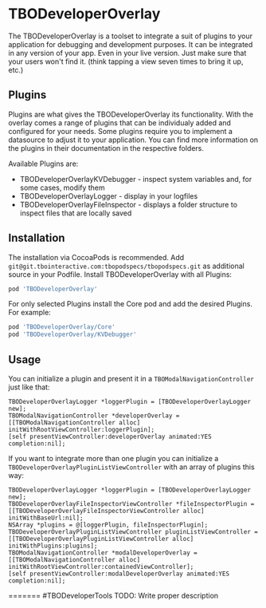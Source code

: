 # TBODeveloperOverlay
The TBODeveloperOverlay is a toolset to integrate a suit of plugins to your application for debugging and development purposes. It can be integrated in any version of your app. Even in your live version. Just make sure that your users won't find it. (think tapping a view seven times to bring it up, etc.)

## Plugins
Plugins are what gives the TBODeveloperOverlay its functionality. With the overlay comes a range of plugins that can be individualy added and configured for your needs.
Some plugins require you to implement a datasource to adjust it to your application.
You can find more information on the plugins in their documentation in the respective folders.

Available Plugins are:
* TBODeveloperOverlayKVDebugger - inspect system variables and, for some cases, modify them
* TBODeveloperOverlayLogger - display in your logfiles
* TBODeveloperOverlayFileInspector - displays a folder structure to inspect files that are locally saved

## Installation
The installation via CocoaPods is recommended.
Add `git@git.tbointeractive.com:tbopodspecs/tbopodspecs.git` as additional source in your Podfile. 
Install TBODeveloperOverlay with all Plugins:
```ruby
pod 'TBODeveloperOverlay'
```
For only selected Plugins install the Core pod and add the desired Plugins. For example:
```ruby
pod 'TBODeveloperOverlay/Core'
pod 'TBODeveloperOverlay/KVDebugger'
```

## Usage
You can initialize a plugin and present it in a `TBOModalNavigationController` just like that:

```objc
TBODeveloperOverlayLogger *loggerPlugin = [TBODeveloperOverlayLogger new];
TBOModalNavigationController *developerOverlay = [[TBOModalNavigationController alloc] initWithRootViewController:loggerPlugin];
[self presentViewController:developerOverlay animated:YES completion:nil];
```

If you want to integrate more than one plugin you can initialize a `TBODeveloperOverlayPluginListViewController` with an array of plugins this way:

```objc
TBODeveloperOverlayLogger *loggerPlugin = [TBODeveloperOverlayLogger new];
TBODeveloperOverlayFileInspectorViewController *fileInspectorPlugin = [[TBODeveloperOverlayFileInspectorViewController alloc] initWithBaseUrl:nil];
NSArray *plugins = @[loggerPlugin, fileInspectorPlugin];
TBODeveloperOverlayPluginListViewController pluginListViewController = [[TBODeveloperOverlayPluginListViewController alloc] initWithPlugins:plugins];
TBOModalNavigationController *modalDeveloperOverlay = [[TBOModalNavigationController alloc] initWithRootViewController:containedViewController];
[self presentViewController:modalDeveloperOverlay animated:YES completion:nil];
```


=======
#TBODeveloperTools
TODO: Write proper description

